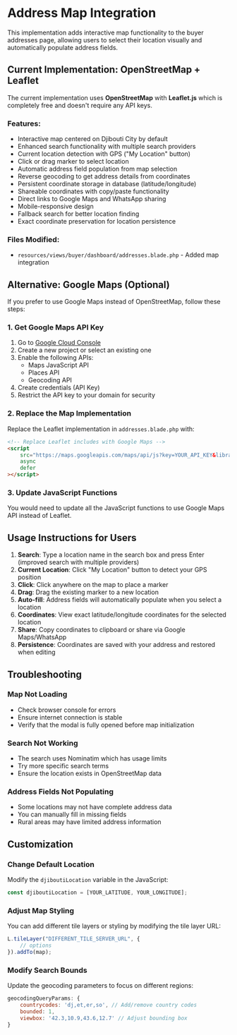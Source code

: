 # Address Map Integration

This implementation adds interactive map functionality to the buyer addresses page, allowing users to select their location visually and automatically populate address fields.

## Current Implementation: OpenStreetMap + Leaflet

The current implementation uses **OpenStreetMap** with **Leaflet.js** which is completely free and doesn't require any API keys.

### Features:

-   Interactive map centered on Djibouti City by default
-   Enhanced search functionality with multiple search providers
-   Current location detection with GPS ("My Location" button)
-   Click or drag marker to select location
-   Automatic address field population from map selection
-   Reverse geocoding to get address details from coordinates
-   Persistent coordinate storage in database (latitude/longitude)
-   Shareable coordinates with copy/paste functionality
-   Direct links to Google Maps and WhatsApp sharing
-   Mobile-responsive design
-   Fallback search for better location finding
-   Exact coordinate preservation for location persistence

### Files Modified:

-   `resources/views/buyer/dashboard/addresses.blade.php` - Added map integration

## Alternative: Google Maps (Optional)

If you prefer to use Google Maps instead of OpenStreetMap, follow these steps:

### 1. Get Google Maps API Key

1. Go to [Google Cloud Console](https://console.cloud.google.com/)
2. Create a new project or select an existing one
3. Enable the following APIs:
    - Maps JavaScript API
    - Places API
    - Geocoding API
4. Create credentials (API Key)
5. Restrict the API key to your domain for security

### 2. Replace the Map Implementation

Replace the Leaflet implementation in `addresses.blade.php` with:

```html
<!-- Replace Leaflet includes with Google Maps -->
<script
    src="https://maps.googleapis.com/maps/api/js?key=YOUR_API_KEY&libraries=places&callback=initMap"
    async
    defer
></script>
```

### 3. Update JavaScript Functions

You would need to update all the JavaScript functions to use Google Maps API instead of Leaflet.

## Usage Instructions for Users

1. **Search**: Type a location name in the search box and press Enter (improved search with multiple providers)
2. **Current Location**: Click "My Location" button to detect your GPS position
3. **Click**: Click anywhere on the map to place a marker
4. **Drag**: Drag the existing marker to a new location
5. **Auto-fill**: Address fields will automatically populate when you select a location
6. **Coordinates**: View exact latitude/longitude coordinates for the selected location
7. **Share**: Copy coordinates to clipboard or share via Google Maps/WhatsApp
8. **Persistence**: Coordinates are saved with your address and restored when editing

## Troubleshooting

### Map Not Loading

-   Check browser console for errors
-   Ensure internet connection is stable
-   Verify that the modal is fully opened before map initialization

### Search Not Working

-   The search uses Nominatim which has usage limits
-   Try more specific search terms
-   Ensure the location exists in OpenStreetMap data

### Address Fields Not Populating

-   Some locations may not have complete address data
-   You can manually fill in missing fields
-   Rural areas may have limited address information

## Customization

### Change Default Location

Modify the `djiboutiLocation` variable in the JavaScript:

```javascript
const djiboutiLocation = [YOUR_LATITUDE, YOUR_LONGITUDE];
```

### Adjust Map Styling

You can add different tile layers or styling by modifying the tile layer URL:

```javascript
L.tileLayer("DIFFERENT_TILE_SERVER_URL", {
    // options
}).addTo(map);
```

### Modify Search Bounds

Update the geocoding parameters to focus on different regions:

```javascript
geocodingQueryParams: {
    countrycodes: 'dj,et,er,so', // Add/remove country codes
    bounded: 1,
    viewbox: '42.3,10.9,43.6,12.7' // Adjust bounding box
}
```
